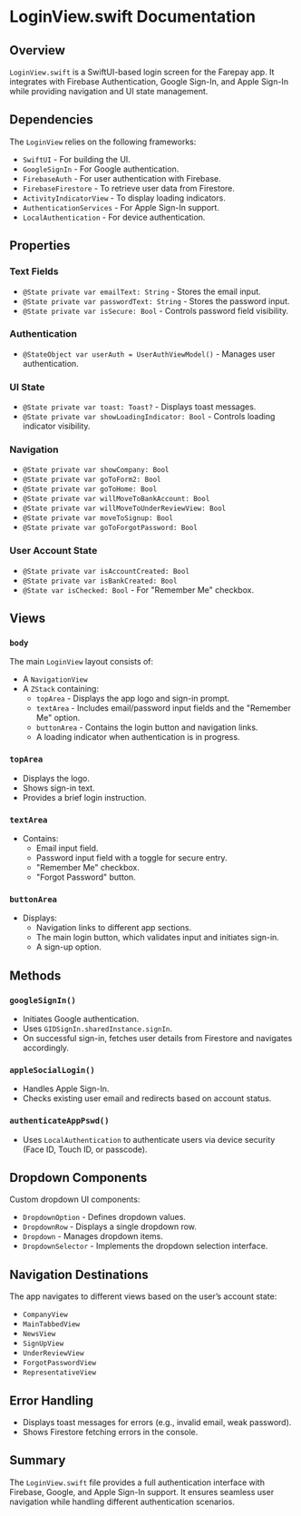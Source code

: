 # LoginView.swift Documentation

## Overview
`LoginView.swift` is a SwiftUI-based login screen for the Farepay app. It integrates with Firebase Authentication, Google Sign-In, and Apple Sign-In while providing navigation and UI state management.

## Dependencies
The `LoginView` relies on the following frameworks:
- `SwiftUI` - For building the UI.
- `GoogleSignIn` - For Google authentication.
- `FirebaseAuth` - For user authentication with Firebase.
- `FirebaseFirestore` - To retrieve user data from Firestore.
- `ActivityIndicatorView` - To display loading indicators.
- `AuthenticationServices` - For Apple Sign-In support.
- `LocalAuthentication` - For device authentication.

## Properties

### Text Fields
- `@State private var emailText: String` - Stores the email input.
- `@State private var passwordText: String` - Stores the password input.
- `@State private var isSecure: Bool` - Controls password field visibility.

### Authentication
- `@StateObject var userAuth = UserAuthViewModel()` - Manages user authentication.

### UI State
- `@State private var toast: Toast?` - Displays toast messages.
- `@State private var showLoadingIndicator: Bool` - Controls loading indicator visibility.

### Navigation
- `@State private var showCompany: Bool`
- `@State private var goToForm2: Bool`
- `@State private var goToHome: Bool`
- `@State private var willMoveToBankAccount: Bool`
- `@State private var willMoveToUnderReviewView: Bool`
- `@State private var moveToSignup: Bool`
- `@State private var goToForgotPassword: Bool`

### User Account State
- `@State private var isAccountCreated: Bool`
- `@State private var isBankCreated: Bool`
- `@State var isChecked: Bool` - For "Remember Me" checkbox.

## Views

### `body`
The main `LoginView` layout consists of:
- A `NavigationView`
- A `ZStack` containing:
  - `topArea` - Displays the app logo and sign-in prompt.
  - `textArea` - Includes email/password input fields and the "Remember Me" option.
  - `buttonArea` - Contains the login button and navigation links.
  - A loading indicator when authentication is in progress.

### `topArea`
- Displays the logo.
- Shows sign-in text.
- Provides a brief login instruction.

### `textArea`
- Contains:
  - Email input field.
  - Password input field with a toggle for secure entry.
  - "Remember Me" checkbox.
  - "Forgot Password" button.

### `buttonArea`
- Displays:
  - Navigation links to different app sections.
  - The main login button, which validates input and initiates sign-in.
  - A sign-up option.

## Methods

### `googleSignIn()`
- Initiates Google authentication.
- Uses `GIDSignIn.sharedInstance.signIn`.
- On successful sign-in, fetches user details from Firestore and navigates accordingly.

### `appleSocialLogin()`
- Handles Apple Sign-In.
- Checks existing user email and redirects based on account status.

### `authenticateAppPswd()`
- Uses `LocalAuthentication` to authenticate users via device security (Face ID, Touch ID, or passcode).

## Dropdown Components
Custom dropdown UI components:
- `DropdownOption` - Defines dropdown values.
- `DropdownRow` - Displays a single dropdown row.
- `Dropdown` - Manages dropdown items.
- `DropdownSelector` - Implements the dropdown selection interface.

## Navigation Destinations
The app navigates to different views based on the user’s account state:
- `CompanyView`
- `MainTabbedView`
- `NewsView`
- `SignUpView`
- `UnderReviewView`
- `ForgotPasswordView`
- `RepresentativeView`

## Error Handling
- Displays toast messages for errors (e.g., invalid email, weak password).
- Shows Firestore fetching errors in the console.

## Summary
The `LoginView.swift` file provides a full authentication interface with Firebase, Google, and Apple Sign-In support. It ensures seamless user navigation while handling different authentication scenarios.



